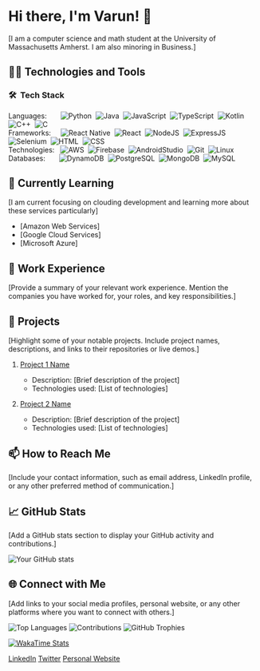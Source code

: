 # Hi there, I'm Varun! 👋

[I am a computer science and math student at the University of Massachusetts Amherst. I am also minoring in Business.]

## 🧑‍💻 Technologies and Tools

### 🛠 &nbsp;Tech Stack
Languages: 
&nbsp;
&nbsp;
&nbsp;
![Python](https://img.shields.io/badge/-Python-3776AB?style=flat&logo=python&logoColor=white)&nbsp;
![Java](https://img.shields.io/badge/-Java-e32802?style=flat&logo=Java&logoColor=orange&logoColor=white)&nbsp;
![JavaScript](https://img.shields.io/badge/-JavaScript-F7DF1E?style=flat&logo=javascript&logoColor=white)&nbsp;
![TypeScript](https://img.shields.io/badge/-TypeScript-3178C6?style=flat&logo=typescript&logoColor=white)&nbsp;
![Kotlin](https://img.shields.io/badge/-Kotlin-7F52FF?style=flat&logo=kotlin&logoColor=white)&nbsp;
![C++](https://img.shields.io/badge/-C++-00599C?style=flat&logo=C%2B%2B&logoColor=white)&nbsp;
![C](https://img.shields.io/badge/-C-00599C?style=flat&logo=C&logoColor=white)&nbsp;\
Frameworks:
&nbsp;
&nbsp;
![React Native](https://img.shields.io/badge/-React%20Native-61DAFB?style=flat&logo=react&logoColor=white)&nbsp;
![React](https://img.shields.io/badge/-React-61DAFB?style=flat&logo=react&logoColor=white)&nbsp;
![NodeJS](https://img.shields.io/badge/-NodeJS-339933?style=flat&logo=nodedotjs&logoColor=white)&nbsp;
![ExpressJS](https://img.shields.io/badge/-Express-000000?style=flat&logo=express&logoColor=white)&nbsp;
![Selenium](https://img.shields.io/badge/-Selenium-339933?style=flat&logo=selenium&logoColor=white)&nbsp;
![HTML](https://img.shields.io/badge/-HTML-E34F26?style=flat&logo=HTML5&logoColor=white)&nbsp;
![CSS](https://img.shields.io/badge/-CSS-1572B6?style=flat&logo=CSS3&logoColor=1572B6&logoColor=white)&nbsp;\
Technologies:
&nbsp;
![AWS](https://img.shields.io/badge/-AWS-232F3E?style=flat&logo=AmazonAWS&logoColor=white)&nbsp;
![Firebase](https://img.shields.io/badge/-Firebase-FFCA28?style=flat&logo=firebase&logoColor=white)&nbsp;
![AndroidStudio](https://img.shields.io/badge/-Android%20Studio-3FA037?style=flat&logo=androidstudio&logoColor=white)&nbsp;
![Git](https://img.shields.io/badge/-Git-F05032?style=flat&logo=git&logoColor=white)&nbsp;
![Linux](https://img.shields.io/badge/-Linux-FFCA28?style=flat&logo=linux&logoColor=black)&nbsp;\
Databases:
&nbsp;
&nbsp;
&nbsp;
![DynamoDB](https://img.shields.io/badge/-DynamoDB-4053D6?style=flat&logo=AmazonDynamoDB&logoColor=white)&nbsp;
![PostgreSQL](https://img.shields.io/badge/-PostgreSQL-4169E1?style=flat&logo=postgresql&logoColor=white)&nbsp;
![MongoDB](https://img.shields.io/badge/-MongoDB-47A248?style=flat&logo=mongodb&logoColor=white)&nbsp;
![MySQL](https://img.shields.io/badge/-MySQL-4479A1?style=flat&logo=mysql&logoColor=white)&nbsp;

## 🌱 Currently Learning

[I am current focusing on clouding development and learning more about these services particularly]

- [Amazon Web Services]
- [Google Cloud Services]
- [Microsoft Azure]

## 💼 Work Experience

[Provide a summary of your relevant work experience. Mention the companies you have worked for, your roles, and key responsibilities.]

## 🚀 Projects

[Highlight some of your notable projects. Include project names, descriptions, and links to their repositories or live demos.]

1. [Project 1 Name](link)
   - Description: [Brief description of the project]
   - Technologies used: [List of technologies]

2. [Project 2 Name](link)
   - Description: [Brief description of the project]
   - Technologies used: [List of technologies]

## 📫 How to Reach Me

[Include your contact information, such as email address, LinkedIn profile, or any other preferred method of communication.]

## 📈 GitHub Stats

[Add a GitHub stats section to display your GitHub activity and contributions.]

![Your GitHub stats](https://github-readme-stats.vercel.app/api?username=vgandhi13&show_icons=true&theme=dark)

## 🌐 Connect with Me

[Add links to your social media profiles, personal website, or any other platforms where you want to connect with others.]

![Top Languages](https://github-readme-stats.vercel.app/api/top-langs/?username=vgandhi13&layout=compact&hide=html&theme=dark)
![Contributions](https://github-readme-streak-stats.herokuapp.com/?user=vgandhi13&theme=dark)
![GitHub Trophies](https://github-profile-trophy.vercel.app/?username=vgandhi13&theme=dark)
<!-- WakaTime Stats -->
<!-- Replace `your-username` with your GitHub username -->
[![WakaTime Stats](https://github-readme-stats.vercel.app/api/wakatime?username=your-username)](https://wakatime.com/@vgandhi13&theme=dark)


[LinkedIn](https://www.linkedin.com/in/your-profile)
[Twitter](https://twitter.com/your-handle)
[Personal Website](https://www.yourwebsite.com)

